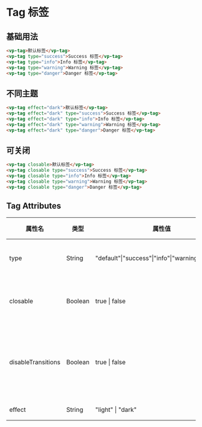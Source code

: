 
# Tag 标签

## 基础用法

<template>
  <div class="div-base">
    <div class="div-row">
      <vp-tag>默认标签</vp-tag>
      <vp-tag type="success">Success 标签</vp-tag>
      <vp-tag type="info">Info 标签</vp-tag>
      <vp-tag type="warning">Warning 标签</vp-tag>
      <vp-tag type="danger">Danger 标签</vp-tag>
      </div>
  </div>
</template>

```html
<vp-tag>默认标签</vp-tag>
<vp-tag type="success">Success 标签</vp-tag>
<vp-tag type="info">Info 标签</vp-tag>
<vp-tag type="warning">Warning 标签</vp-tag>
<vp-tag type="danger">Danger 标签</vp-tag>
```


## 不同主题

<template>
  <div class="div-base">
    <div class="div-row">
      <vp-tag effect="dark">默认标签</vp-tag>
      <vp-tag effect="dark" type="success">Success 标签</vp-tag>
      <vp-tag effect="dark" type="info">Info 标签</vp-tag>
      <vp-tag effect="dark" type="warning">Warning 标签</vp-tag>
      <vp-tag effect="dark" type="danger">Danger 标签</vp-tag>
      </div>
  </div>
</template>

```html
<vp-tag effect="dark">默认标签</vp-tag>
<vp-tag effect="dark" type="success">Success 标签</vp-tag>
<vp-tag effect="dark" type="info">Info 标签</vp-tag>
<vp-tag effect="dark" type="warning">Warning 标签</vp-tag>
<vp-tag effect="dark" type="danger">Danger 标签</vp-tag>
```



## 可关闭

<template>
  <div class="div-base">
    <div class="div-row">
      <vp-tag closable>默认标签</vp-tag>
      <vp-tag closable type="success">Success 标签</vp-tag>
      <vp-tag closable type="info">Info 标签</vp-tag>
      <vp-tag closable type="warning">Warning 标签</vp-tag>
      <vp-tag closable type="danger">Danger 标签</vp-tag>
      </div>
  </div>
</template>

```html
<vp-tag closable>默认标签</vp-tag>
<vp-tag closable type="success">Success 标签</vp-tag>
<vp-tag closable type="info">Info 标签</vp-tag>
<vp-tag closable type="warning">Warning 标签</vp-tag>
<vp-tag closable type="danger">Danger 标签</vp-tag>
```


<!-- 脚本 -->
<script>
  export default {
    data() {
      return {

      };
    },
    methods: {

    }
  };
</script>

<!-- 样式 -->
<style>
.div-base {
  padding: 20px;
  border: 1px solid #95a5a6;
  border-radius: 5px;
}
.div-row {
  margin: 10px;
}
</style>


  ## Tag Attributes

| 属性名             | 类型    | 属性值                                            | 描述             | 默认值    |
| ------------------ | ------- | ------------------------------------------------- | ---------------- | --------- |
| type               | String  | "default"\|"success"\|"info"\|"warning"\|"danger" | 标签类型         | "default" |
| closable           | Boolean | true \| false                                     | 是否可关闭       | false     |
| disableTransitions | Boolean | true \| false                                     | 是否取消关闭动画 | false     |
| effect             | String  | "light" \| "dark"                                 | 主题             | "light"   |

